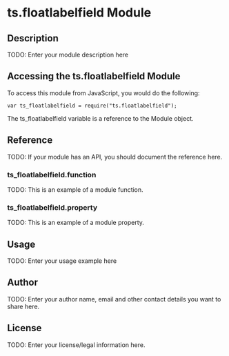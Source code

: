 # ts.floatlabelfield Module

## Description

TODO: Enter your module description here

## Accessing the ts.floatlabelfield Module

To access this module from JavaScript, you would do the following:

    var ts_floatlabelfield = require("ts.floatlabelfield");

The ts_floatlabelfield variable is a reference to the Module object.

## Reference

TODO: If your module has an API, you should document
the reference here.

### ts_floatlabelfield.function

TODO: This is an example of a module function.

### ts_floatlabelfield.property

TODO: This is an example of a module property.

## Usage

TODO: Enter your usage example here

## Author

TODO: Enter your author name, email and other contact
details you want to share here.

## License

TODO: Enter your license/legal information here.
